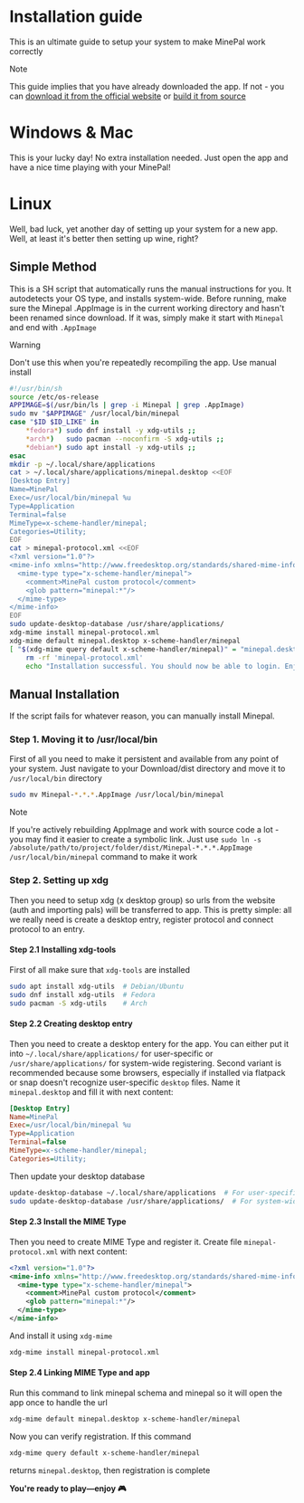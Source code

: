 # Installation guide

This is an ultimate guide to setup your system to make MinePal work correctly

> [!NOTE]
> This guide implies that you have already downloaded the app. If not - you can [download it from the official website](https://minepal.net/) or [build it from source](README.md#building-from-source)

# Windows & Mac

This is your lucky day! No extra installation needed. Just open the app and have a nice time playing with your MinePal!

# Linux

Well, bad luck, yet another day of setting up your system for a new app. Well, at least it's better then setting up wine, right?

## Simple Method
This is a SH script that automatically runs the manual instructions for you. It autodetects your OS type, and installs system-wide. Before running, make sure the Minepal .AppImage is in the current working directory and hasn't been renamed since download. If it was, simply make it start with `Minepal` and end with `.AppImage`
> [!WARNING]
> Don't use this when you're repeatedly recompiling the app. Use manual install
```sh
#!/usr/bin/sh
source /etc/os-release
APPIMAGE=$(/usr/bin/ls | grep -i Minepal | grep .AppImage)
sudo mv "$APPIMAGE" /usr/local/bin/minepal
case "$ID $ID_LIKE" in
    *fedora*) sudo dnf install -y xdg-utils ;;
    *arch*)   sudo pacman --noconfirm -S xdg-utils ;;
    *debian*) sudo apt install -y xdg-utils ;;
esac
mkdir -p ~/.local/share/applications
cat > ~/.local/share/applications/minepal.desktop <<EOF
[Desktop Entry]
Name=MinePal
Exec=/usr/local/bin/minepal %u
Type=Application
Terminal=false
MimeType=x-scheme-handler/minepal;
Categories=Utility;
EOF
cat > minepal-protocol.xml <<EOF
<?xml version="1.0"?>
<mime-info xmlns="http://www.freedesktop.org/standards/shared-mime-info">
  <mime-type type="x-scheme-handler/minepal">
    <comment>MinePal custom protocol</comment>
    <glob pattern="minepal:*"/>
  </mime-type>
</mime-info>
EOF
sudo update-desktop-database /usr/share/applications/
xdg-mime install minepal-protocol.xml
xdg-mime default minepal.desktop x-scheme-handler/minepal
[ "$(xdg-mime query default x-scheme-handler/minepal)" = "minepal.desktop" ] && \
    rm -rf 'minepal-protocol.xml'
    echo "Installation successful. You should now be able to login. Enjoy!"
```
## Manual Installation
If the script fails for whatever reason, you can manually install Minepal.
### Step 1. Moving it to /usr/local/bin

First of all you need to make it persistent and available from any point of your system. Just navigate to your Download/dist directory and move it to `/usr/local/bin` directory

```sh
sudo mv Minepal-*.*.*.AppImage /usr/local/bin/minepal
```

> [!NOTE]
> If you're actively rebuilding AppImage and work with source code a lot - you may find it easier to create a symbolic link. Just use `sudo ln -s /absolute/path/to/project/folder/dist/Minepal-*.*.*.AppImage /usr/local/bin/minepal` command to make it work

### Step 2. Setting up xdg

Then you need to setup xdg (x desktop group) so urls from the website (auth and importing pals) will be transferred to app. This is pretty simple: all we really need is create a desktop entry, register protocol and connect protocol to an entry.

#### Step 2.1 Installing xdg-tools
First of all make sure that `xdg-tools` are installed
```sh
sudo apt install xdg-utils  # Debian/Ubuntu
sudo dnf install xdg-utils  # Fedora
sudo pacman -S xdg-utils    # Arch
```


#### Step 2.2 Creating desktop entry
Then you need to create a desktop entery for the app. You can either put it into `~/.local/share/applications/` for user-specific or `/usr/share/applications/` for system-wide registering. Second variant is recommended because some browsers, especially if installed via flatpack or snap doesn't recognize user-specific `desktop` files. Name it `minepal.desktop` and fill it with next content:
```ini
[Desktop Entry]
Name=MinePal
Exec=/usr/local/bin/minepal %u
Type=Application
Terminal=false
MimeType=x-scheme-handler/minepal;
Categories=Utility;
```

Then update your desktop database
```sh
update-desktop-database ~/.local/share/applications  # For user-specific
sudo update-desktop-database /usr/share/applications/  # For system-wide
```

#### Step 2.3 Install the MIME Type
Then you need to create MIME Type and register it. Create file `minepal-protocol.xml` with next content:
```xml
<?xml version="1.0"?>
<mime-info xmlns="http://www.freedesktop.org/standards/shared-mime-info">
  <mime-type type="x-scheme-handler/minepal">
    <comment>MinePal custom protocol</comment>
    <glob pattern="minepal:*"/>
  </mime-type>
</mime-info>
```

And install it using `xdg-mime`
```sh
xdg-mime install minepal-protocol.xml
```

#### Step 2.4 Linking MIME Type and app

Run this command to link minepal schema and minepal so it will open the app once to handle the url
```sh
xdg-mime default minepal.desktop x-scheme-handler/minepal
```

Now you can verify registration. If this command
```sh
xdg-mime query default x-scheme-handler/minepal
```
returns `minepal.desktop`, then registration is complete

**You're ready to play—enjoy 🎮**
